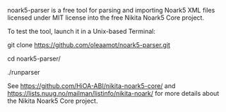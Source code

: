 noark5-parser is a free tool for parsing and importing
Noark5 XML files licensed under MIT license into the free
Nikita Noark5 Core project.

To test the tool, launch it in a Unix-based Terminal: 

git clone https://github.com/oleaamot/noark5-parser.git
   
cd noark5-parser/
   
./runparser
   
See https://github.com/HiOA-ABI/nikita-noark5-core/ and
https://lists.nuug.no/mailman/listinfo/nikita-noark/ for
more details about the Nikita Noark5 Core project.
